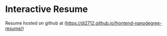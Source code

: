 Interactive Resume
==================

Resume hosted on github at (https://di2712.github.io/frontend-nanodegree-resume/)

